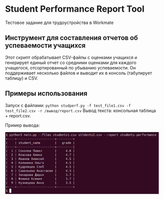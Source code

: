 # Student Performance Report Tool
Тестовое задание для трудоустройства в Workmate

## Инструмент для составления отчетов об успеваемости учащихся

Этот скрипт обрабатывает CSV-файлы с оценками учащихся и генерирует единый отчет со средними оценками для каждого учащегося, отсортированный по убыванию успеваемости. Он поддерживает несколько файлов и выводит их в консоль (табулирует таблицу) и CSV.

## Примеры использования
Запуск с файлами:
`python studperf.py -f test_file1.csv -f test_file2.csv -r /вывод/report.csv`
Вывод текста: консольная таблица + report.csv.

Пример вывода:

![output-example](https://raw.githubusercontent.com/Haxmann/student-performance/master/.github/images/output_example.png)
